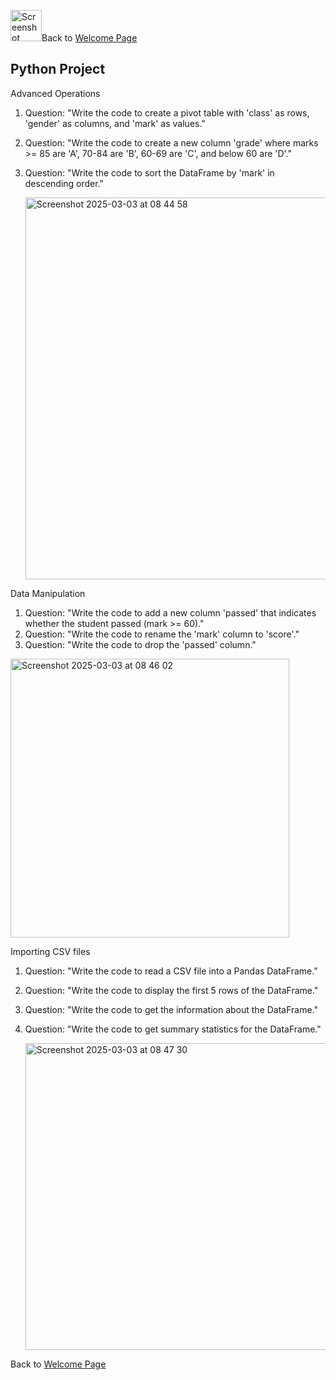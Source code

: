 <img width="50" alt="Screenshot 2025-03-05 at 07 32 36" src="https://github.com/user-attachments/assets/3e423ec0-ce42-4fc7-b032-bad5a42d6002" />Back to [Welcome Page](https://adambouzgan.github.io/Welcome-To-My-Portfolio/)


## Python Project

Advanced Operations
1. Question: "Write the code to create a pivot table with 'class' as rows, 'gender' as columns, and 'mark' as values."
2. Question: "Write the code to create a new column 'grade' where marks >= 85 are 'A', 70-84 are 'B', 60-69 are 'C', and below 60 are 'D'."
3. Question: "Write the code to sort the DataFrame by 'mark' in descending order."

   <img width="611" alt="Screenshot 2025-03-03 at 08 44 58" src="https://github.com/user-attachments/assets/e64ca1b4-f157-45a7-889b-4eee8e567351" />

Data Manipulation
1. Question: "Write the code to add a new column 'passed' that indicates whether the student passed (mark >= 60)."
2. Question: "Write the code to rename the 'mark' column to 'score'."
3. Question: "Write the code to drop the 'passed' column."

<img width="446" alt="Screenshot 2025-03-03 at 08 46 02" src="https://github.com/user-attachments/assets/3af39412-488a-460a-bc36-983ab45ee09a" />

Importing CSV files
1. Question: "Write the code to read a CSV file into a Pandas DataFrame."
2. Question: "Write the code to display the first 5 rows of the DataFrame."
3. Question: "Write the code to get the information about the DataFrame."
4. Question: "Write the code to get summary statistics for the DataFrame."

   <img width="491" alt="Screenshot 2025-03-03 at 08 47 30" src="https://github.com/user-attachments/assets/6c417bcf-018a-498e-8b8d-4ea3f22f897d" />

Back to [Welcome Page](https://adambouzgan.github.io/Welcome-To-My-Portfolio/)




